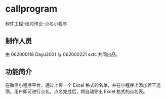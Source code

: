 # callprogram
软件工程-结对作业-点名小程序

## 制作人员
由 062000118 Dayu2001 与 062000221 sxtc 共同出品。

## 功能简介
在微信小程序平台，通过上传一个 Excel 格式的名单，并在小程序上添加若干选项。用户即可进行点名。点名完成后，将自动导出 Excel 格式的点名表。
